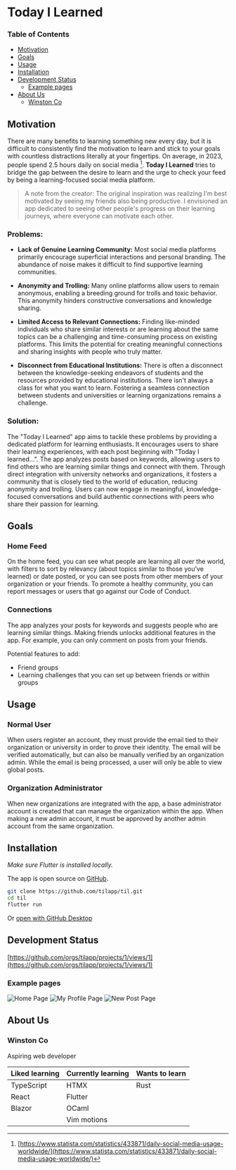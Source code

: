 <!-- omit in toc -->
# Today I Learned

<!-- omit in toc -->
### Table of Contents

- [Motivation](#motivation)
- [Goals](#goals)
- [Usage](#usage)
- [Installation](#installation)
- [Development Status](#development-status)
  - [Example pages](#example-pages)
- [About Us](#about-us)
  - [Winston Co](#winston-co)

## Motivation

There are many benefits to learning something new every day, but it is difficult to consistently find the motivation to learn and stick to your goals with countless distractions literally at your fingertips. On average, in 2023, people spend 2.5 hours daily on social media [^1]. **Today I Learned** tries to bridge the gap between the desire to learn and the urge to check your feed by being a learning-focused social media platform.

> A note from the creator: The original inspiration was realizing I'm best motivated by seeing my friends also being productive. I envisioned an app dedicated to seeing other people's progress on their learning journeys, where everyone can motivate each other.

<!-- omit in toc -->
### Problems:

- **Lack of Genuine Learning Community:** Most social media platforms primarily encourage superficial interactions and personal branding. The abundance of noise makes it difficult to find supportive learning communities.

- **Anonymity and Trolling:** Many online platforms allow users to remain anonymous, enabling a breeding ground for trolls and toxic behavior. This anonymity hinders constructive conversations and knowledge sharing.

- **Limited Access to Relevant Connections:** Finding like-minded individuals who share similar interests or are learning about the same topics can be a challenging and time-consuming process on existing platforms. This limits the potential for creating meaningful connections and sharing insights with people who truly matter.

- **Disconnect from Educational Institutions:** There is often a disconnect between the knowledge-seeking endeavors of students and the resources provided by educational institutions. There isn't always a class for what you want to learn. Fostering a seamless connection between students and universities or learning organizations remains a challenge.

<!-- omit in toc -->
### Solution:

The "Today I Learned" app aims to tackle these problems by providing a dedicated platform for learning enthusiasts. It encourages users to share their learning experiences, with each post beginning with "Today I learned...". The app analyzes posts based on keywords, allowing users to find others who are learning similar things and connect with them. Through direct integration with university networks and organizations, it fosters a community that is closely tied to the world of education, reducing anonymity and trolling. Users can now engage in meaningful, knowledge-focused conversations and build authentic connections with peers who share their passion for learning.

## Goals

<!-- omit in toc -->
### Home Feed

On the home feed, you can see what people are learning all over the world, with filters to sort by relevancy (about topics similar to those you've learned) or date posted, or you can see posts from other members of your organization or your friends. To promote a healthy community, you can report messages or users that go against our Code of Conduct.

<!-- omit in toc -->
### Connections

The app analyzes your posts for keywords and suggests people who are learning similar things. Making friends unlocks additional features in the app. For example, you can only comment on posts from your friends.

Potential features to add:
- Friend groups
- Learning challenges that you can set up between friends or within groups

## Usage

<!-- omit in toc -->
### Normal User

When users register an account, they must provide the email tied to their organization or university in order to prove their identity. The email will be verified automatically, but can also be manually verified by an organization admin. While the email is being processed, a user will only be able to view global posts.

<!-- omit in toc -->
### Organization Administrator

When new organizations are integrated with the app, a base administrator account is created that can manage the organization within the app. When making a new admin account, it must be approved by another admin account from the same  organization.

## Installation

_Make sure Flutter is installed locally._

The app is open source on [GitHub](https://github.com/tilapp/til).

```sh
git clone https://github.com/tilapp/til.git
cd til
flutter run
```

Or [open with GitHub Desktop](x-github-client://openRepo/https://github.com/tilapp/til)

## Development Status

[https://github.com/orgs/tilapp/projects/1/views/1](https://github.com/orgs/tilapp/projects/1/views/1)

### Example pages

<img src="/assets/images/home.png" alt="Home Page" />
<img src="/assets/images/my-profile.png" alt="My Profile Page" />
<img src="/assets/images/new-post.png" alt="New Post Page" />

## About Us

### Winston Co
Aspiring web developer

| Liked learning | Currently learning | Wants to learn |
| -------------- | ------------------ | -------------- |
| TypeScript     | HTMX               | Rust           |
| React          | Flutter            |                |
| Blazor         | OCaml              |                |
|                | Vim motions        |                |

[^1]: [https://www.statista.com/statistics/433871/daily-social-media-usage-worldwide/](https://www.statista.com/statistics/433871/daily-social-media-usage-worldwide/)

